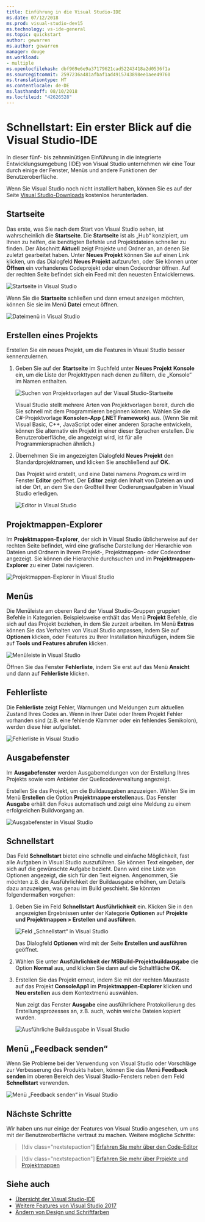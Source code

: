 ```yaml
---
title: Einführung in die Visual Studio-IDE
ms.date: 07/12/2018
ms.prod: visual-studio-dev15
ms.technology: vs-ide-general
ms.topic: quickstart
author: gewarren
ms.author: gewarren
manager: douge
ms.workload:
- multiple
ms.openlocfilehash: dbf969e6e9a37179621cad52243418a2d0536f1a
ms.sourcegitcommit: 2597236a481afbaf1ad4915743898ee1aee49760
ms.translationtype: HT
ms.contentlocale: de-DE
ms.lasthandoff: 08/10/2018
ms.locfileid: "42626528"
---
```

# <a name="quickstart-first-look-at-the-visual-studio-ide"></a>Schnellstart: Ein erster Blick auf die Visual Studio-IDE

In dieser fünf- bis zehnminütigen Einführung in die integrierte Entwicklungsumgebung (IDE) von Visual Studio unternehmen wir eine Tour durch einige der Fenster, Menüs und andere Funktionen der Benutzeroberfläche.

Wenn Sie Visual Studio noch nicht installiert haben, können Sie es auf der Seite [Visual Studio-Downloads](https://visualstudio.microsoft.com/downloads/?utm_medium=microsoft&utm_source=docs.microsoft.com&utm_campaign=button+cta&utm_content=download+vs2017) kostenlos herunterladen.

## <a name="start-page"></a>Startseite

Das erste, was Sie nach dem Start von Visual Studio sehen, ist wahrscheinlich die **Startseite**. Die **Startseite** ist als „Hub“ konzipiert, um Ihnen zu helfen, die benötigten Befehle und Projektdateien schneller zu finden. Der Abschnitt **Aktuell** zeigt Projekte und Ordner an, an denen Sie zuletzt gearbeitet haben. Unter **Neues Projekt** können Sie auf einen Link klicken, um das Dialogfeld **Neues Projekt** aufzurufen, oder Sie können unter **Öffnen** ein vorhandenes Codeprojekt oder einen Codeordner öffnen. Auf der rechten Seite befindet sich ein Feed mit den neuesten Entwicklernews.

![Startseite in Visual Studio](media/start-page.png)

Wenn Sie die **Startseite** schließen und dann erneut anzeigen möchten, können Sie sie im Menü **Datei** erneut öffnen.

![Dateimenü in Visual Studio](media/quickstart-IDE-file-menu-large.png)

## <a name="create-a-project"></a>Erstellen eines Projekts

Erstellen Sie ein neues Projekt, um die Features in Visual Studio besser kennenzulernen.

1. Geben Sie auf der **Startseite** im Suchfeld unter **Neues Projekt** **Konsole** ein, um die Liste der Projekttypen nach denen zu filtern, die „Konsole“ im Namen enthalten.

   ![Suchen von Projektvorlagen auf der Visual Studio-Startseite](media/start-page-search-templates.png)

   Visual Studio stellt mehrere Arten von Projektvorlagen bereit, durch die Sie schnell mit dem Programmieren beginnen können. Wählen Sie die C#-Projektvorlage **Konsolen-App (.NET Framework)** aus. (Wenn Sie mit Visual Basic, C++, JavaScript oder einer anderen Sprache entwickeln, können Sie alternativ ein Projekt in einer dieser Sprachen erstellen. Die Benutzeroberfläche, die angezeigt wird, ist für alle Programmiersprachen ähnlich.)

1. Übernehmen Sie im angezeigten Dialogfeld **Neues Projekt** den Standardprojektnamen, und klicken Sie anschließend auf **OK**.

   Das Projekt wird erstellt, und eine Datei namens *Program.cs* wird im Fenster **Editor** geöffnet. Der **Editor** zeigt den Inhalt von Dateien an und ist der Ort, an dem Sie den Großteil Ihrer Codierungsaufgaben in Visual Studio erledigen.

   ![Editor in Visual Studio](media/editor.png)

## <a name="solution-explorer"></a>Projektmappen-Explorer

Im **Projektmappen-Explorer**, der sich in Visual Studio üblicherweise auf der rechten Seite befindet, wird eine grafische Darstellung der Hierarchie von Dateien und Ordnern in Ihrem Projekt-, Projektmappen- oder Codeordner angezeigt. Sie können die Hierarchie durchsuchen und im **Projektmappen-Explorer** zu einer Datei navigieren.

![Projektmappen-Explorer in Visual Studio](media/quickstart-IDE-solution-explorer.png)

## <a name="menus"></a>Menüs

Die Menüleiste am oberen Rand der Visual Studio-Gruppen gruppiert Befehle in Kategorien. Beispielsweise enthält das Menü **Projekt** Befehle, die sich auf das Projekt beziehen, in dem Sie zurzeit arbeiten. Im Menü **Extras** können Sie das Verhalten von Visual Studio anpassen, indem Sie auf **Optionen** klicken, oder Features zu Ihrer Installation hinzufügen, indem Sie auf **Tools und Features abrufen** klicken.

![Menüleiste in Visual Studio](media/quickstart-IDE-menu-bar.png)

Öffnen Sie das Fenster **Fehlerliste**, indem Sie erst auf das Menü **Ansicht** und dann auf **Fehlerliste** klicken.

## <a name="error-list"></a>Fehlerliste

Die **Fehlerliste** zeigt Fehler, Warnungen und Meldungen zum aktuellen Zustand Ihres Codes an. Wenn in Ihrer Datei oder Ihrem Projekt Fehler vorhanden sind (z.B. eine fehlende Klammer oder ein fehlendes Semikolon), werden diese hier aufgelistet.

![Fehlerliste in Visual Studio](media/quickstart-IDE-error-list.png)

## <a name="output-window"></a>Ausgabefenster

Im **Ausgabefenster** werden Ausgabemeldungen von der Erstellung Ihres Projekts sowie vom Anbieter der Quellcodeverwaltung angezeigt.

Erstellen Sie das Projekt, um die Buildausgaben anzuzeigen. Wählen Sie im Menü **Erstellen** die Option **Projektmappe erstellen**aus. Das Fenster **Ausgabe** erhält den Fokus automatisch und zeigt eine Meldung zu einem erfolgreichen Buildvorgang an.

![Ausgabefenster in Visual Studio](media/build-output-minimal.png)

## <a name="quick-launch"></a>Schnellstart

Das Feld **Schnellstart** bietet eine schnelle und einfache Möglichkeit, fast alle Aufgaben in Visual Studio auszuführen. Sie können Text eingeben, der sich auf die gewünschte Aufgabe bezieht. Dann wird eine Liste von Optionen angezeigt, die sich für den Text eignen. Angenommen, Sie möchten z.B. die Ausführlichkeit der Buildausgabe erhöhen, um Details dazu anzuzeigen, was genau im Build geschieht. Sie könnten folgendermaßen vorgehen:

1. Geben Sie im Feld **Schnellstart** **Ausführlichkeit** ein. Klicken Sie in den angezeigten Ergebnissen unter der Kategorie **Optionen** auf **Projekte und Projektmappen > Erstellen und ausführen**.

   ![Feld „Schnellstart“ in Visual Studio](media/quickstart-IDE-quick-launch.png)

   Das Dialogfeld **Optionen** wird mit der Seite **Erstellen und ausführen** geöffnet.

1. Wählen Sie unter **Ausführlichkeit der MSBuild-Projektbuildausgabe** die Option **Normal** aus, und klicken Sie dann auf die Schaltfläche **OK**.

1. Erstellen Sie das Projekt erneut, indem Sie mit der rechten Maustaste auf das Projekt **ConsoleApp1** im **Projektmappen-Explorer** klicken und **Neu erstellen** aus dem Kontextmenü auswählen.

   Nun zeigt das Fenster **Ausgabe** eine ausführlichere Protokollierung des Erstellungsprozesses an, z.B. auch, wohin welche Dateien kopiert wurden.

   ![Ausführliche Buildausgabe in Visual Studio](media/build-output-verbose.png)

## <a name="send-feedback-menu"></a>Menü „Feedback senden“

Wenn Sie Probleme bei der Verwendung von Visual Studio oder Vorschläge zur Verbesserung des Produkts haben, können Sie das Menü **Feedback senden** im oberen Bereich des Visual Studio-Fensters neben dem Feld **Schnellstart** verwenden.

![Menü „Feedback senden“ in Visual Studio](media/quickstart-IDE-send-feedback.png)

## <a name="next-steps"></a>Nächste Schritte

Wir haben uns nur einige der Features von Visual Studio angesehen, um uns mit der Benutzeroberfläche vertraut zu machen. Weitere mögliche Schritte:

> [!div class="nextstepaction"]
> [Erfahren Sie mehr über den Code-Editor](../ide/quickstart-editor.md)

> [!div class="nextstepaction"]
> [Erfahren Sie mehr über Projekte und Projektmappen](../ide/quickstart-projects-solutions.md)

## <a name="see-also"></a>Siehe auch

- [Übersicht der Visual Studio-IDE](../ide/visual-studio-ide.md)
- [Weitere Features von Visual Studio 2017](../ide/advanced-feature-overview.md)
- [Ändern von Design und Schriftfarben](../ide/quickstart-personalize-the-ide.md)
